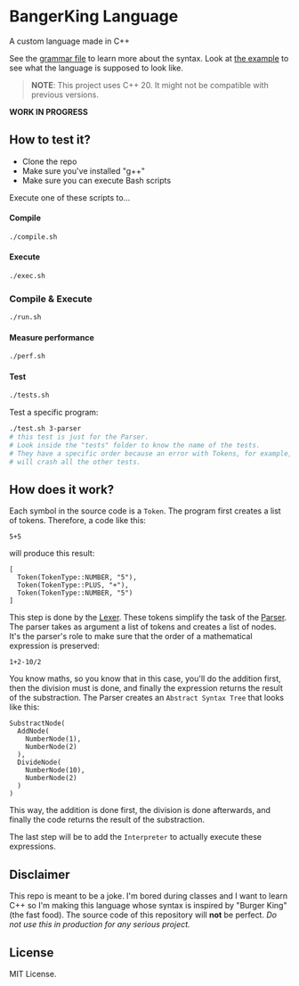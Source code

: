 # BangerKing Language

A custom language made in C++

See the [grammar file](./grammar.txt) to learn more about the syntax.
Look at [the example](./examples/hello_world.bk) to see what the language is supposed to look like.

> **NOTE**: This project uses C++ 20. It might not be compatible with previous versions.

**WORK IN PROGRESS**

## How to test it?

- Clone the repo
- Make sure you've installed "g++"
- Make sure you can execute Bash scripts

Execute one of these scripts to...

#### Compile

```bash
./compile.sh
```

#### Execute

```bash
./exec.sh
```

### Compile & Execute

```bash
./run.sh
```

#### Measure performance

```bash
./perf.sh
```

#### Test

```bash
./tests.sh
```

Test a specific program:

```bash
./test.sh 3-parser
# this test is just for the Parser.
# Look inside the "tests" folder to know the name of the tests.
# They have a specific order because an error with Tokens, for example,
# will crash all the other tests.
```

## How does it work?

Each symbol in the source code is a `Token`. The program first creates a list of tokens. Therefore, a code like this:

```
5+5
```

will produce this result:

```
[
  Token(TokenType::NUMBER, "5"),
  Token(TokenType::PLUS, "+"),
  Token(TokenType::NUMBER, "5")
]
```

This step is done by the [Lexer](./include/lexer.h). These tokens simplify the task of the [Parser](./include/parser.h). The parser takes as argument a list of tokens and creates a list of nodes. It's the parser's role to make sure that the order of a mathematical expression is preserved:

```
1+2-10/2
```

You know maths, so you know that in this case, you'll do the addition first, then the division must is done, and finally the expression returns the result of the substraction. The Parser creates an `Abstract Syntax Tree` that looks like this:

```
SubstractNode(
  AddNode(
    NumberNode(1),
    NumberNode(2)
  ),
  DivideNode(
    NumberNode(10),
    NumberNode(2)
  )
)
```

This way, the addition is done first, the division is done afterwards, and finally the code returns the result of the substraction.

The last step will be to add the `Interpreter` to actually execute these expressions.

## Disclaimer

This repo is meant to be a joke. I'm bored during classes and I want to learn C++ so I'm making this language whose syntax is inspired by "Burger King" (the fast food). The source code of this repository will **not** be perfect. _Do not use this in production for any serious project._

## License

MIT License.